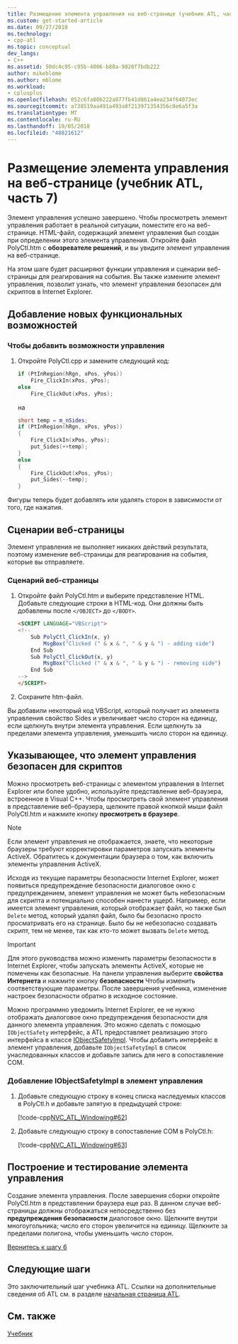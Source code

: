 ```yaml
---
title: Размещение элемента управления на веб-странице (учебник ATL, часть 7) | Документация Майкрософт
ms.custom: get-started-article
ms.date: 09/27/2018
ms.technology:
- cpp-atl
ms.topic: conceptual
dev_langs:
- C++
ms.assetid: 50dc4c95-c95b-4006-b88a-9826f7bdb222
author: mikeblome
ms.author: mblome
ms.workload:
- cplusplus
ms.openlocfilehash: 052c6fa80b222a077fb41d861a4ea234f64073ec
ms.sourcegitcommit: a738519aa491a493a8f213971354356c0e6a5f3a
ms.translationtype: MT
ms.contentlocale: ru-RU
ms.lasthandoff: 10/05/2018
ms.locfileid: "48821612"
---
```

# <a name="putting-the-control-on-a-web-page-atl-tutorial-part-7"></a>Размещение элемента управления на веб-странице (учебник ATL, часть 7)

Элемент управления успешно завершено. Чтобы просмотреть элемент управления работает в реальной ситуации, поместите его на веб-странице. HTML-файл, содержащий элемент управления был создан при определении этого элемента управления. Откройте файл PolyCtl.htm с **обозревателе решений**, и вы увидите элемент управления на веб-странице.

На этом шаге будет расширяют функции управления и сценарии веб-страницы для реагирования на события. Вы также измените элемент управления, позволит узнать, что элемент управления безопасен для скриптов в Internet Explorer.

## <a name="adding-new-functionality"></a>Добавление новых функциональных возможностей

### <a name="to-add-control-features"></a>Чтобы добавить возможности управления

1. Откройте PolyCtl.cpp и замените следующий код:

    ```cpp
    if (PtInRegion(hRgn, xPos, yPos))
        Fire_ClickIn(xPos, yPos);
    else
        Fire_ClickOut(xPos, yPos);
    ```

    на

    ```cpp
    short temp = m_nSides;
    if (PtInRegion(hRgn, xPos, yPos))
    {
        Fire_ClickIn(xPos, yPos);
        put_Sides(++temp);
    }
    else
    {
        Fire_ClickOut(xPos, yPos);
        put_Sides(--temp);
    }
    ```

Фигуры теперь будет добавлять или удалять сторон в зависимости от того, где нажатия.

## <a name="scripting-the-web-page"></a>Сценарии веб-страницы

Элемент управления не выполняет никаких действий результата, поэтому изменение веб-страницы для реагирования на события, которые вы отправляете.

### <a name="to-script-the-web-page"></a>Сценарий веб-страницы

1. Откройте файл PolyCtl.htm и выберите представление HTML. Добавьте следующие строки в HTML-код. Они должны быть добавлены после `</OBJECT>` до `</BODY>`.

    ```html
    <SCRIPT LANGUAGE="VBScript">
    <!--
        Sub PolyCtl_ClickIn(x, y)
            MsgBox("Clicked (" & x & ", " & y & ") - adding side")
        End Sub
        Sub PolyCtl_ClickOut(x, y)
            MsgBox("Clicked (" & x & ", " & y & ") - removing side")
        End Sub
    -->
    </SCRIPT>
    ```

1. Сохраните htm-файл.

Вы добавили некоторый код VBScript, который получает из элемента управления свойство Sides и увеличивает число сторон на единицу, если щелкнуть внутри элемента управления. Если щелкнуть за пределами элемента управления, уменьшить число сторон на единицу.

## <a name="indicating-that-the-control-is-safe-for-scripting"></a>Указывающее, что элемент управления безопасен для скриптов

Можно просмотреть веб-страницы с элементом управления в Internet Explorer или более удобно, используйте представление веб-браузера, встроенное в Visual C++. Чтобы просмотреть свой элемент управления в представление веб-браузера, щелкните правой кнопкой мыши файл PolyCtl.htm и нажмите кнопку **просмотреть в браузере**.

> [!NOTE]
> Если элемент управления не отображается, знаете, что некоторые браузеры требуют корректировки параметров запускать элементы ActiveX. Обратитесь к документации браузера о том, как включить элементы управления ActiveX.

Исходя из текущие параметры безопасности Internet Explorer, может появиться предупреждение безопасности диалоговое окно с предупреждением, элемент управления не может быть небезопасным для скрипта и потенциально способен нанести ущерб. Например, если имеется элемент управления, который отображает файл, но также был `Delete` метод, который удалял файл, было бы безопасно просто просматривать его на странице. Было бы не небезопасно создавать скрипт, тем не менее, так как кто-то может вызвать `Delete` метод.

> [!IMPORTANT]
> Для этого руководства можно изменить параметры безопасности в Internet Explorer, чтобы запускать элементы ActiveX, которые не помечены как безопасные. На панели управления выберите **свойства Интернета** и нажмите кнопку **безопасности** Чтобы изменить соответствующие параметры. После завершения учебника, изменение настроек безопасности обратно в исходное состояние.

Можно программно уведомить Internet Explorer, ее не нужно отображать диалоговое окно предупреждения безопасности для данного элемента управления. Это можно сделать с помощью `IObjectSafety` интерфейс, а ATL предоставляет реализацию этого интерфейса в классе [IObjectSafetyImpl](../atl/reference/iobjectsafetyimpl-class.md). Чтобы добавить интерфейс в элемент управления, добавьте `IObjectSafetyImpl` в список унаследованных классов и добавьте запись для него в сопоставление COM.

### <a name="to-add-iobjectsafetyimpl-to-the-control"></a>Добавление IObjectSafetyImpl в элемент управления

1. Добавьте следующую строку в конец списка наследуемых классов в PolyCtl.h и добавьте запятую в предыдущей строке:

    [!code-cpp[NVC_ATL_Windowing#62](../atl/codesnippet/cpp/putting-the-control-on-a-web-page-atl-tutorial-part-7_1.h)]

1. Добавьте следующую строку в сопоставление COM в PolyCtl.h:

    [!code-cpp[NVC_ATL_Windowing#63](../atl/codesnippet/cpp/putting-the-control-on-a-web-page-atl-tutorial-part-7_2.h)]

## <a name="building-and-testing-the-control"></a>Построение и тестирование элемента управления

Создание элемента управления. После завершения сборки откройте PolyCtl.htm в представлении браузера еще раз. В данном случае веб-страницы должны отображаться непосредственно без **предупреждения безопасности** диалоговое окно. Щелкните внутри многоугольника; число его сторон увеличится на единицу. Щелкните за пределами полигона, чтобы уменьшить число сторон.

[Вернитесь к шагу 6](../atl/adding-a-property-page-atl-tutorial-part-6.md)

## <a name="next-steps"></a>Следующие шаги

Это заключительный шаг учебника ATL. Ссылки на дополнительные сведения об ATL см. в разделе [начальная страница ATL](../atl/active-template-library-atl-concepts.md).

## <a name="see-also"></a>См. также

[Учебник](../atl/active-template-library-atl-tutorial.md)

